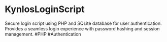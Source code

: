 # KynlosLoginScript
Secure login script using PHP and SQLite database for user authentication. Provides a seamless login experience with password hashing and session management. #PHP #Authentication
